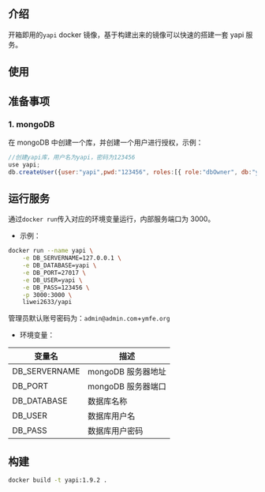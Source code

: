 ## 介绍

开箱即用的`yapi` docker 镜像，基于构建出来的镜像可以快速的搭建一套 yapi 服务。

## 使用

## 准备事项

### 1. mongoDB

在 mongoDB 中创建一个库，并创建一个用户进行授权，示例：

```js
//创建yapi库，用户名为yapi，密码为123456
use yapi;
db.createUser({user:"yapi",pwd:"123456", roles:[{ role:"dbOwner", db:"yapi" } ] })
```
## 运行服务

通过`docker run`传入对应的环境变量运行，内部服务端口为 3000。

- 示例：

```sh
docker run --name yapi \
    -e DB_SERVERNAME=127.0.0.1 \
    -e DB_DATABASE=yapi \
    -e DB_PORT=27017 \
    -e DB_USER=yapi \
    -e DB_PASS=123456 \
    -p 3000:3000 \
    liwei2633/yapi
```

管理员默认账号密码为：`admin@admin.com`+`ymfe.org`

- 环境变量：

| 变量名               | 描述               |
| -------------------- | ------------------ |
| DB_SERVERNAME        | mongoDB 服务器地址 |
| DB_PORT              | mongoDB 服务器端口 |
| DB_DATABASE          | 数据库名称         |
| DB_USER              | 数据库用户名       |
| DB_PASS              | 数据库用户密码     |

## 构建

```sh
docker build -t yapi:1.9.2 .
```
